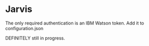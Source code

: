 # Jarvis
 The only required authentication is an IBM Watson token. Add it to configuration.json
 
 DEFINITELY still in progress.
